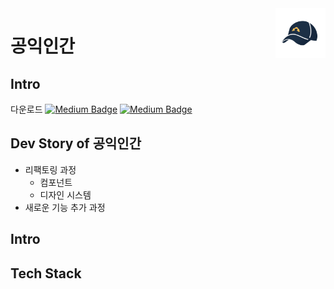 <!-- <div align='center'>
  <h1>공익인간</h1>
  <p>사회복무요원을 위한 종합 관리 어플리케이션</P>
</div> -->

<img src="./images/playstore.png" alt="Aimeos logo" title="Aimeos" align="right" height="80"/>

# 공익인간

## Intro

다운로드 [![Medium Badge](http://img.shields.io/badge/-android-12100E?style=flat&logo=android&link=https://play.google.com/store/apps/details?id=com.project.realproject&hl=ko&gl=US)](https://play.google.com/store/apps/details?id=com.project.realproject&hl=ko&gl=US)
[![Medium Badge](http://img.shields.io/badge/-iOS-12100E?style=flat&logo=apple&link=https://apps.apple.com/kr/app/공익인간/id1551639457)](https://apps.apple.com/kr/app/공익인간/id1551639457)

## Dev Story of 공익인간

- 리팩토링 과정
  - 컴포넌트
  - 디자인 시스템
- 새로운 기능 추가 과정

## Intro

## Tech Stack
